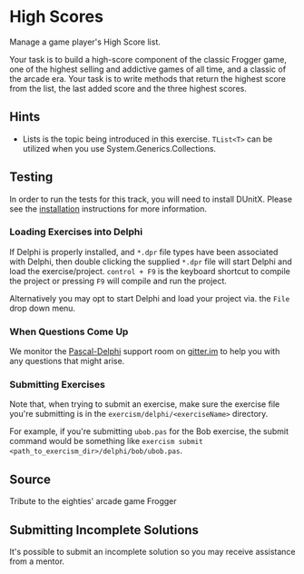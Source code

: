 # High Scores

Manage a game player's High Score list.

Your task is to build a high-score component of the classic Frogger game, one of the highest selling and addictive games of all time, and a classic of the arcade era. Your task is to write methods that return the highest score from the list, the last added score and the three highest scores.

## Hints
- Lists is the topic being introduced in this exercise.  `TList<T>` can be utilized when you use System.Generics.Collections.


## Testing

In order to run the tests for this track, you will need to install
DUnitX. Please see the [installation](http://www.exercism.io/languages/delphi/installation) instructions for more information.

### Loading Exercises into Delphi

If Delphi is properly installed, and `*.dpr` file types have been associated with Delphi, then double clicking the supplied `*.dpr` file will start Delphi and load the exercise/project.  `control + F9` is the keyboard shortcut to compile the project or pressing `F9` will compile and run the project.

Alternatively you may opt to start Delphi and load your project via. the `File` drop down menu.

### When Questions Come Up
We monitor the [Pascal-Delphi](https://gitter.im/exercism/Pascal-Delphi) support room on [gitter.im](https://gitter.im) to help you with any questions that might arise.

### Submitting Exercises

Note that, when trying to submit an exercise, make sure the exercise file you're submitting is in the `exercism/delphi/<exerciseName>` directory.

For example, if you're submitting `ubob.pas` for the Bob exercise, the submit command would be something like `exercism submit <path_to_exercism_dir>/delphi/bob/ubob.pas`.

## Source

Tribute to the eighties' arcade game Frogger

## Submitting Incomplete Solutions
It's possible to submit an incomplete solution so you may receive assistance from a mentor.
